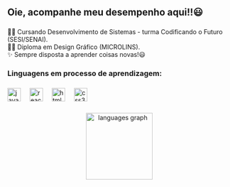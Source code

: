 <h2 align="left">Oie, acompanhe meu desempenho aqui!!😃</h2>

###

<p align="left">👩‍💻 Cursando Desenvolvimento de Sistemas - turma Codificando o Futuro (SESI/SENAI).<br>👩‍🎨 Diploma em Design Gráfico (MICROLINS).<br>✨ Sempre disposta a aprender coisas novas!😃</p>

###

<h3 align="left">Linguagens em processo de aprendizagem:</h3>

###

<div align="left">
  <img src="https://cdn.jsdelivr.net/gh/devicons/devicon/icons/javascript/javascript-original.svg" height="30" alt="javascript logo"  />
  <img width="12" />
  <img src="https://cdn.jsdelivr.net/gh/devicons/devicon/icons/react/react-original.svg" height="30" alt="react logo"  />
  <img width="12" />
  <img src="https://cdn.jsdelivr.net/gh/devicons/devicon/icons/html5/html5-original.svg" height="30" alt="html5 logo"  />
  <img width="12" />
  <img src="https://cdn.jsdelivr.net/gh/devicons/devicon/icons/css3/css3-original.svg" height="30" alt="css3 logo"  />
</div>

###

<div align="center">
  <img src="https://github-readme-stats.vercel.app/api/top-langs?username=rinmarys&locale=en&hide_title=false&layout=compact&card_width=320&langs_count=5&theme=dracula&hide_border=false" height="150" alt="languages graph"  />
</div>

###

<!---
rinmarys/rinmarys is a ✨ special ✨ repository because its `README.md` (this file) appears on your GitHub profile.
You can click the Preview link to take a look at your changes.
--->
